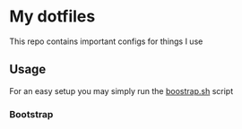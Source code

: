 # My dotfiles

This repo contains important configs for things I use

## Usage

For an easy setup you may simply run the [boostrap.sh](#bootstrap) script

### Bootstrap <a name="bootstrap"></a>
